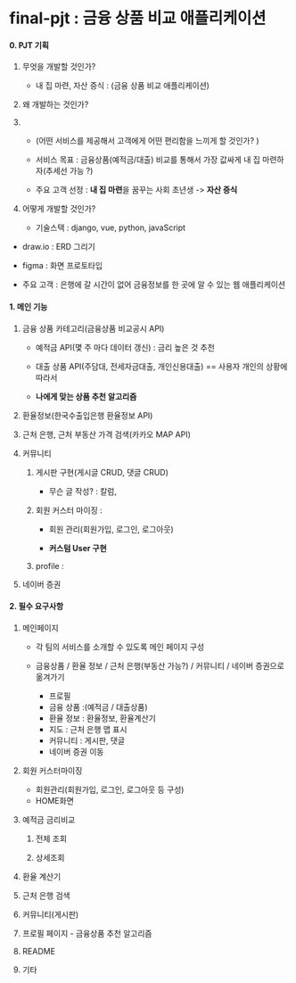 # final-pjt : 금융 상품 비교 애플리케이션

#### 0. PJT 기획

1. 무엇을 개발할 것인가?

   - 내 집 마련, 자산 증식 : (금융 상품 비교 애플리케이션)

2. 왜 개발하는 것인가?
3. 
   - (어떤 서비스를 제공해서 고객에게 어떤 편리함을 느끼게 할 것인가? )
   
   - 서비스 목표 : 금융상품(예적금/대출) 비교를 통해서 가장 값싸게 내 집 마련하자(추세선 가능 ?)
   
   - 주요 고객 선정 : **내 집 마련**을 꿈꾸는 사회 초년생 -> **자산 증식**


3. 어떻게 개발할 것인가?

   - 기술스택 : django, vue, python, javaScript
   


- draw.io : ERD 그리기
- figma : 화면 프로토타입

- 주요 고객 : 은행에 갈 시간이 없어 금융정보를 한 곳에 알 수 있는 웹 애플리케이션


#### 1. 메인 기능

1. 금융 상품 카테고리(금융상품 비교공시 API)
    
    - 예적금 API(몇 주 마다 데이터 갱신) : 금리 높은 것 추천 

    - 대출 상품 API(주담대, 전세자금대출, 개인신용대출) == 사용자 개인의 상황에 따라서 

    - **나에게 맞는 상품 추천 알고리즘**


2. 환율정보(한국수출입은행 환율정보 API)


3. 근처 은행, 근처 부동산 가격 검색(카카오 MAP API)



4. 커뮤니티

   1. 게시판 구현(게시글 CRUD, 댓글 CRUD)

       - 무슨 글 작성? : 칼럼, 
   
   2. 회원 커스터 마이징 :
 
       - 회원 관리(회원가입, 로그인, 로그아웃) 

       - **커스텀 User 구현**
   
   3. profile :


5. 네이버 증권




#### 2. 필수 요구사항


1. 메인페이지

    - 각 팀의 서비스를 소개할 수 있도록 메인 페이지 구성
    
    - 금융상품 / 환율 정보 / 근처 은행(부동산 가능?) / 커뮤니티 / 네이버 증권으로 옮겨가기

        - 프로필
        - 금융 상품 :(예적금 / 대출상품)  
        - 환율 정보 : 환율정보, 환율계산기
        - 지도 : 근처 은행 맵 표시
        - 커뮤니티 : 게시판, 댓글
        - 네이버 증권 이동

2. 회원 커스터마이징

    - 회원관리(회원가입, 로그인, 로그아웃 등 구성)
    - HOME화면



3. 예적금 금리비교

    1. 전체 조회


    2. 상세조회


4. 환율 계산기


5. 근처 은행 검색


6. 커뮤니티(게시판)



7. 프로필 페이지 - 금융상품 추천 알고리즘


8. README


9. 기타